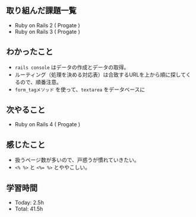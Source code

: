 ## 取り組んだ課題一覧
- Ruby on Rails 2 ( Progate )
- Ruby on Rails 3 ( Progate ) 
## わかったこと
- ```rails console``` はデータの作成とデータの取得。
- ルーティング（処理を決める対応表）は合致するURLを上から順に探してくるので、順番注意。
- ```form_tagメソッド``` を使って、```textarea``` をデータベースに
## 次やること
- Ruby on Rails 4 ( Progate )
## 感じたこと
- 扱うページ数が多いので、戸惑うが慣れていきたい。
- ```<% %>``` と ```<%= %>``` とややこしい。
## 学習時間
- Today: 2.5h
- Total: 41.5h
